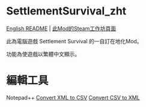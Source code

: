 # SettlementSurvival_zht
[English README](./README_eng.md) | [此Mod的Steam工作坊頁面](https://steamcommunity.com/sharedfiles/filedetails/?id=3140917319)

此為電腦遊戲 Settlement Survival 的一自訂在地化Mod。

功能為使遊戲以繁體中文顯示。


# 編輯工具
Notepad++
[Convert XML to CSV](https://www.convertcsv.com/xml-to-csv.htm)
[Convert CSV to XML](https://www.convertcsv.com/csv-to-xml.htm)
